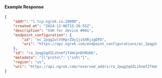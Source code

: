 <!-- Code generated for API Clients. DO NOT EDIT. -->

#### Example Response

```json
{
	"addr": "1.tcp.ngrok.io:20000",
	"created_at": "2024-12-06T15:26:55Z",
	"description": "SSH for device #001",
	"endpoint_configuration": {
		"id": "ec_2pqg2ulVVHprZUy1jzSXRjzgDFD",
		"uri": "https://api.ngrok.com/endpoint_configurations/ec_2pqg2ulVVHprZUy1jzSXRjzgDFD"
	},
	"id": "ra_2pqg2qdZLihnmf2f4mCpnDhRGHb",
	"metadata": "{\"proto\": \"ssh\"}",
	"region": "us",
	"uri": "https://api.ngrok.com/reserved_addrs/ra_2pqg2qdZLihnmf2f4mCpnDhRGHb"
}
```

